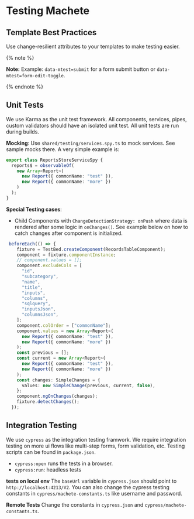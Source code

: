 # Testing Machete

## Template Best Practices
Use change-resilient attributes to your templates to make testing easier.

{% note %}

**Note:** Example: `data-mtest=submit` for a form submit button or `data-mtest=form-edit-toggle`. 

{% endnote %}

## Unit Tests
We use Karma as the unit test framework. All components, services, pipes, custom validators should have an isolated unit test. All unit tests are run during builds. 

**Mocking**: Use `shared/testing/services.spy.ts` to mock services. See sample mocks there. A very simple example is: 

``` typescript
export class ReportsStoreServiceSpy {
  reports$ = observableOf(
    new Array<Report>(
      new Report({ commonName: "test" }),
      new Report({ commonName: "more" })
    )
  );
}
```

**Special Testing cases**:
- Child Components with `ChangeDetectionStrategy: onPush` where data is rendered after some logic in `onChanges()`. See example below on how to catch changes after component is initialized.

``` typescript
 beforeEach(() => {
    fixture = TestBed.createComponent(RecordsTableComponent);
    component = fixture.componentInstance;
    // component.values = [];
    component.excludeCols = [
      "id",
      "subcategory",
      "name",
      "title",
      "inputs",
      "columns",
      "sqlquery",
      "inputsJson",
      "columnsJson",
    ];
    component.colOrder = ["commonName"];
    component.values = new Array<Report>(
      new Report({ commonName: "test" }),
      new Report({ commonName: "more" })
    );
    const previous = [];
    const current = new Array<Report>(
      new Report({ commonName: "test" }),
      new Report({ commonName: "more" })
    );
    const changes: SimpleChanges = {
      values: new SimpleChange(previous, current, false),
    };
    component.ngOnChanges(changes);
    fixture.detectChanges();
  });
```

## Integration Testing
We use `cypress` as the integration testing framwork. We require integration testing on more ui flows like multi-step forms, form validation, etc. Testing scripts can be found in `package.json`.

- `cypress:open` runs the tests in a browser.
- `cypress:run`: headless tests

**tests on local env**
The `baseUrl` variable in `cypress.json` should point to `http://localhost:4213/V2`. You can also change the cypress testing constants in `cypress/machete-constants.ts` like username and password.

**Remote Tests**
Change the constants in `cypress.json` and `cypress/machete-constants.ts`.


